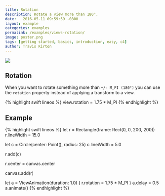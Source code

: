 ```yaml
---
title: Rotation
description: Rotate a view more than 180°.
date:   2016-05-11 09:59:59 -0800
layout: example
categories: examples
permalink: /examples/views-rotation/
image: poster.png
tags: [getting started, basics, introduction, easy, c4]
author: Travis Kirton
---
```

![](rotation.png)

## Rotation
When you want to rotate something more than `+/- M_PI (180°)` you can use the `rotation` property instead of applying a transform to a view.

{% highlight swift lineos %}
view.rotation = 1.75 * M_PI
{% endhighlight %}

## Example
{% highlight swift lineos %}
let r = Rectangle(frame: Rect(0, 0, 200, 200))
r.lineWidth = 15.0

let c = Circle(center: Point(), radius: 25)
c.lineWidth = 5.0

r.add(c)

r.center = canvas.center

canvas.add(r)

let a = ViewAnimation(duration: 1.0) {
    r.rotation = 1.75 * M_PI
}
a.delay = 0.5
a.animate()
{% endhighlight %}
